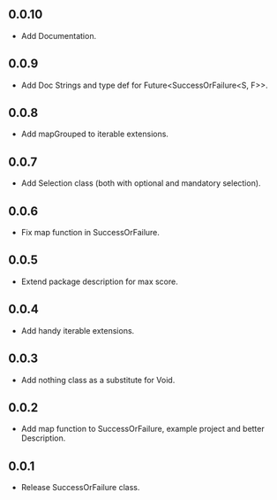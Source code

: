 ## 0.0.10

* Add Documentation.

## 0.0.9

* Add Doc Strings and type def for Future<SuccessOrFailure<S, F>>.

## 0.0.8

* Add mapGrouped to iterable extensions.

## 0.0.7

* Add Selection class (both with optional and mandatory selection).

## 0.0.6

* Fix map function in SuccessOrFailure.

## 0.0.5

* Extend package description for max score.

## 0.0.4

* Add handy iterable extensions.

## 0.0.3

* Add nothing class as a substitute for Void.

## 0.0.2

* Add map function to SuccessOrFailure, example project and better Description.

## 0.0.1

* Release SuccessOrFailure class.
